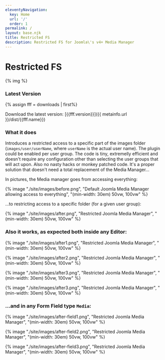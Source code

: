 ```yaml
---
eleventyNavigation:
  key: Home
  url: '/'
  order: 1
permalink: /
layout: base.njk
title: Restricted FS
description: Restricted FS for Joomla\'s v4+ Media Manager
---
```


# Restricted FS

{% img %}

### Latest Version
{% assign fff = downloads | first%}

Download the latest version: [{{fff.version}}]({{ metainfo.url }}/dist/{{fff.name}})

### What it does

Introduces a restricted access to a specific part of the images folder (`images/user/userName`, where `userName` is the actual user name). The plugin could be enabled per user group. The code is tiny, extremelly efficient and doesn't require any configuration other than selecting the user groups that will act upon. Also no nasty hacks or monkey patched code. It's a proper solution that doesn't need a total replacement of the Media Manager...

In pictures, the Media manager goes from accessing everything:

{% image "./site/images/before.png", "Default Joomla Media Manager allowing access to everything", "(min-width: 30em) 50vw, 100vw" %}

...to restricting access to a specific folder (for a given user group):

{% image "./site/images/after.png", "Restricted Joomla Media Manager", "(min-width: 30em) 50vw, 100vw" %}

### Also it works, as expected both inside any Editor:

{% image "./site/images/after1.png", "Restricted Joomla Media Manager", "(min-width: 30em) 50vw, 100vw" %}

{% image "./site/images/after2.png", "Restricted Joomla Media Manager", "(min-width: 30em) 50vw, 100vw" %}

{% image "./site/images/after3.png", "Restricted Joomla Media Manager", "(min-width: 30em) 50vw, 100vw" %}

{% image "./site/images/after3.png", "Restricted Joomla Media Manager", "(min-width: 30em) 50vw, 100vw" %}

### ...and in any Form Field type `Media`:

{% image "./site/images/after-field1.png", "Restricted Joomla Media Manager", "(min-width: 30em) 50vw, 100vw" %}

{% image "./site/images/after-field2.png", "Restricted Joomla Media Manager", "(min-width: 30em) 50vw, 100vw" %}

{% image "./site/images/after-field3.png", "Restricted Joomla Media Manager", "(min-width: 30em) 50vw, 100vw" %}

